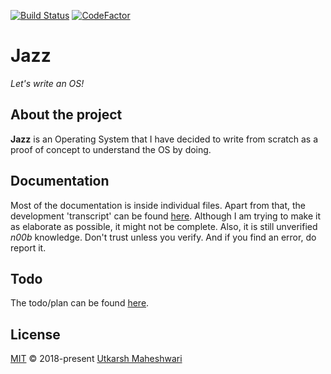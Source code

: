 [![Build Status](https://travis-ci.org/coditva/Jazz.svg?branch=master)](https://travis-ci.org/coditva/Jazz)
[![CodeFactor](https://www.codefactor.io/repository/github/coditva/jazz/badge)](https://www.codefactor.io/repository/github/coditva/jazz)

# Jazz
_Let's write an OS!_

## About the project
**Jazz** is an Operating System that I have decided to write from scratch as a proof of concept to understand the OS by doing.

## Documentation
Most of the documentation is inside individual files.
Apart from that, the development 'transcript' can be found [here](https://coditva.github.io/Jazz/).
Although I am trying to make it as elaborate as possible, it might not be complete.
Also, it is still unverified _n00b_ knowledge.
Don't trust unless you verify. And if you find an error, do report it.

## Todo
The todo/plan can be found [here](https://github.com/coditva/Jazz/blob/master/TODO).

## License
[MIT](https://github.com/coditva/Jazz/blob/master/LICENSE)
&copy; 2018-present [Utkarsh Maheshwari](https://github.com/coditva)  
